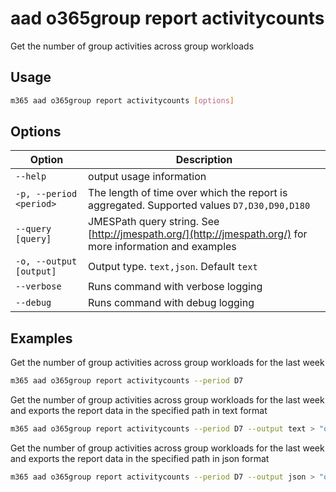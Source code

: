 # aad o365group report activitycounts

Get the number of group activities across group workloads

## Usage

```sh
m365 aad o365group report activitycounts [options]
```

## Options

Option|Description
------|-----------
`--help`|output usage information
`-p, --period <period>`|The length of time over which the report is aggregated. Supported values `D7,D30,D90,D180`
`--query [query]`|JMESPath query string. See [http://jmespath.org/](http://jmespath.org/) for more information and examples
`-o, --output [output]`|Output type. `text,json`. Default `text`
`--verbose`|Runs command with verbose logging
`--debug`|Runs command with debug logging

## Examples

Get the number of group activities across group workloads for the last week

```sh
m365 aad o365group report activitycounts --period D7
```

Get the number of group activities across group workloads for the last week and exports the report data in the specified path in text format

```sh
m365 aad o365group report activitycounts --period D7 --output text > "o365groupactivitycounts.txt"
```

Get the number of group activities across group workloads for the last week and exports the report data in the specified path in json format

```sh
m365 aad o365group report activitycounts --period D7 --output json > "o365groupactivitycounts.json"
```
